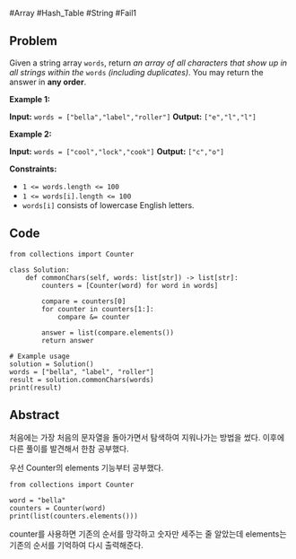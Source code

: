 #Array #Hash_Table #String #Fail1
## Problem
Given a string array `words`, return _an array of all characters that show up in all strings within the_ `words` _(including duplicates)_. You may return the answer in **any order**.

**Example 1:**

**Input:** `words = ["bella","label","roller"]`
**Output:** `["e","l","l"]`

**Example 2:**

**Input:** `words = ["cool","lock","cook"]`
**Output:** `["c","o"]`

**Constraints:**

- `1 <= words.length <= 100`
- `1 <= words[i].length <= 100`
- `words[i]` consists of lowercase English letters.
## Code
```run-python
from collections import Counter

class Solution:
    def commonChars(self, words: list[str]) -> list[str]:
        counters = [Counter(word) for word in words]

        compare = counters[0]
        for counter in counters[1:]:
            compare &= counter

        answer = list(compare.elements())
        return answer

# Example usage 
solution = Solution() 
words = ["bella", "label", "roller"] 
result = solution.commonChars(words) 
print(result)
```
## Abstract
처음에는 가장 처음의 문자열을 돌아가면서 탐색하여 지워나가는 방법을 썼다.
이후에 다른 풀이를 발견해서 한참 공부했다.

우선 Counter의 elements 기능부터 공부했다.
```run-python
from collections import Counter

word = "bella"
counters = Counter(word)
print(list(counters.elements()))
```
counter를 사용하면 기존의 순서를 망각하고 숫자만 세주는 줄 알았는데
elements는 기존의 순서를 기억하여 다시 출력해준다.